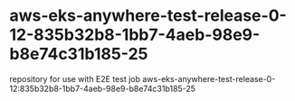 # aws-eks-anywhere-test-release-0-12-835b32b8-1bb7-4aeb-98e9-b8e74c31b185-25
repository for use with E2E test job aws-eks-anywhere-test-release-0-12:835b32b8-1bb7-4aeb-98e9-b8e74c31b185-25
